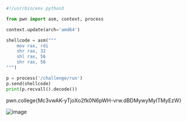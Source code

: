 ```py
#!/usr/bin/env python3

from pwn import asm, context, process

context.update(arch='amd64')

shellcode = asm("""
    mov rax, rdi
    shr rax, 32
    shl rax, 56
    shr rax, 56
""")

p = process('/challenge/run')
p.send(shellcode)
print(p.recvall().decode())
```

pwn.college{Mc3vwAK-yTjoXo2fk0N6pWH-vrw.dBDMywyMyITMyEzW}

![image](https://github.com/user-attachments/assets/45afe68d-6869-423d-87bc-5121b119fe04)
